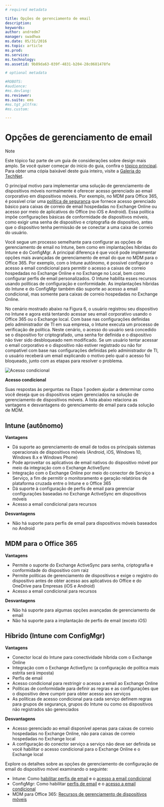```yaml
---
# required metadata

title: Opções de gerenciamento de email
description:
keywords:
author: andredm7
manager: swadhwa
ms.date: 05/31/2016
ms.topic: article
ms.prod:
ms.service:
ms.technology:
ms.assetid: 9b89da63-039f-4831-b204-28c0681478fe

# optional metadata

#ROBOTS:
#audience:
#ms.devlang:
ms.reviewer: 
ms.suite: ems
#ms.tgt_pltfrm:
#ms.custom:

---
```


# Opções de gerenciamento de email

>[!NOTE]
>Este tópico faz parte de um guia de considerações sobre design mais amplo. Se você quiser começar do início do guia, confira o [tópico principal](mdm-design-considerations-guide.md). Para obter uma cópia baixável deste guia inteiro, visite a [Galeria do TechNet](https://gallery.technet.microsoft.com/Mobile-Device-Management-7d401582).

O principal motivo para implementar uma solução de gerenciamento de dispositivos móveis normalmente é oferecer acesso gerenciado ao email corporativo em dispositivos móveis. Por exemplo, no MDM para Office 365, é possível criar uma [política de segurança](https://technet.microsoft.com/library/ms.o365.cc.newdevicepolicy.aspx) que fornece acesso gerenciado básico para caixas de correio de email hospedadas no Exchange Online ou acesso por meio de aplicativos do Office (no iOS e Android). Essa política impõe configurações básicas de conformidade de dispositivos móveis, como exigir uma senha de dispositivo e criptografia de dispositivo, antes que o dispositivo tenha permissão de se conectar a uma caixa de correio do usuário.

Você segue um processo semelhante para configurar as opções de gerenciamento de email no Intune, bem como em implantações híbridas do Intune e do ConfigMgr. A principal diferença é que você pode implementar opções mais avançadas de gerenciamento de email do que no MDM para o Office 365. Por exemplo, com o Intune autônomo, é possível configurar o acesso a email condicional para permitir o acesso a caixas de correio hospedadas no Exchange Online e no Exchange no Local, bem como configurar perfis de email personalizados. O Intune habilita esses recursos usando políticas de configuração e conformidade.  As implantações híbridas do Intune e do ConfigMgr também dão suporte ao acesso a email condicional, mas somente para caixas de correio hospedadas no Exchange Online.

No cenário mostrado abaixo na Figura 6, o usuário registrou seu dispositivo no Intune e agora está tentando acessar seu email corporativo usando o Office 365 ou o Exchange local. Com base nas configurações definidas pelo administrador de TI em sua empresa, o Intune executa um processo de verificação de política. Neste cenário, o acesso do usuário será concedido se o dispositivo for criptografado, uma senha for definida e o dispositivo não tiver sido desbloqueado nem modificado. Se um usuário tentar acessar o email corporativo e o dispositivo não estiver registrado ou não for compatível com base nas configurações definidas pelo administrador de TI, o usuário receberá um email explicando o motivo pelo qual o acesso foi bloqueado, junto com as etapas para resolver o problema. 

![Acesso condicional](./media/MDM_Figure_06.png)

**Acesso condicional**

Suas respostas às perguntas na Etapa 1 podem ajudar a determinar como você deseja que os dispositivos sejam gerenciados na solução de gerenciamento de dispositivos móveis. A lista abaixo relaciona as vantagens e desvantagens do gerenciamento de email para cada solução de MDM.

## Intune (autônomo)

**Vantagens**

- Dá suporte ao gerenciamento de email de todos os principais sistemas operacionais de dispositivos móveis (Android, iOS, Windows 10, Windows 8.x e Windows Phone)
- Pode aproveitar os aplicativos de email nativos do dispositivo móvel por meio da integração com o Exchange ActiveSync
- Integração com o Exchange Online por meio do conector de Serviço a Serviço, a fim de permitir o monitoramento e geração relatórios de plataforma cruzada entre o Intune e o Office 365
- Dá suporte à configuração de perfis de email para gerenciar configurações baseadas no Exchange ActiveSync em dispositivos móveis
- Acesso a email condicional para recursos

**Desvantagens**

- Não há suporte para perfis de email para dispositivos móveis baseados no Android

## MDM para o Office 365

**Vantagens**

- Permite o suporte do Exchange ActiveSync para senha, criptografia e conformidade do dispositivo com raiz
- Permite políticas de gerenciamento de dispositivos e exige o registro do dispositivo antes de obter acesso aos aplicativos do Office e do OneDrive para Empresas (iOS e Android)
- Acesso a email condicional para recursos

**Desvantagens**

- Não há suporte para algumas opções avançadas de gerenciamento de email 
- Não há suporte para a implantação de perfis de email (exceto iOS)

## Híbrido (Intune com ConfigMgr)

**Vantagens**

- Conector local do Intune para conectividade híbrida com o Exchange Online
- Integração com o Exchange ActiveSync (a configuração de política mais estrita será imposta)
- Perfis de email
- Acesso condicional para restringir o acesso a email ao Exchange Online
- Políticas de conformidade para definir as regras e as configurações que o dispositivo deve cumprir para obter acesso aos serviços
- As políticas de acesso condicional para cada serviço definem regras para grupos de segurança, grupos do Intune ou como os dispositivos não registrados são gerenciados

**Desvantagens**

- Acesso gerenciado ao email disponível apenas para caixas de correio hospedadas no Exchange Online, não para caixas de correio hospedadas no Exchange local
- A configuração do conector serviço a serviço não deve ser definida se você habilitar o acesso condicional para o Exchange Online e o Exchange local

Explore os detalhes sobre as opções de gerenciamento de configuração de email do dispositivo móvel examinando o seguinte:

- Intune: Como [habilitar perfis de email](/Intune/deployuse/configure-access-to-corporate-email-using-email-profiles-with-microsoft-intune) e o [acesso a email condicional](/Intune/deployuse/restrict-access-to-email-and-o365-services-with-microsoft-intune)
- ConfigMgr: Como habilitar [perfis de email](https://technet.microsoft.com/library/dn554227.aspx) e o [acesso a email condicional](https://technet.microsoft.com/library/dn919655.aspx)
- MDM para Office 365: [Recursos de gerenciamento de dispositivos móveis](https://technet.microsoft.com/library/ms.o365.cc.devicepolicysupporteddevice.aspx)

<!--HONumber=Jun16_HO1-->


